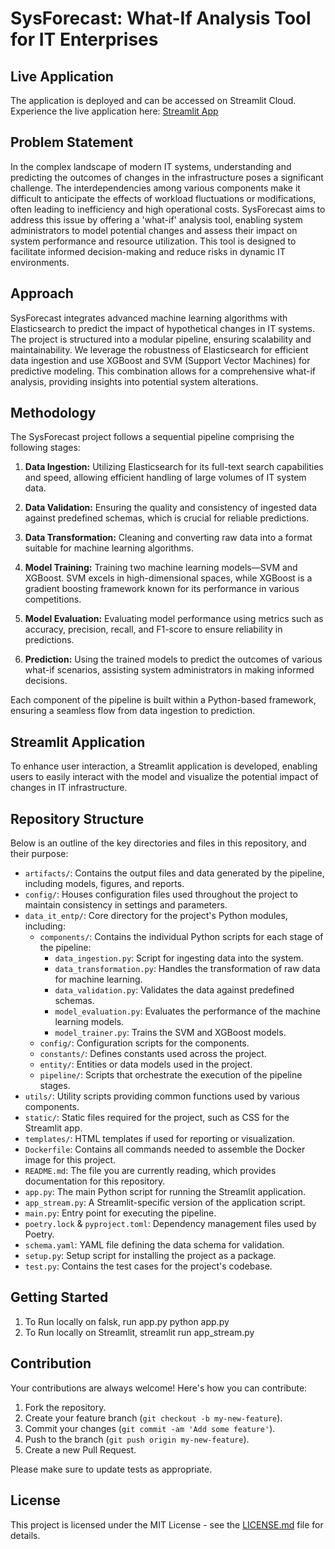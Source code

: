 # SysForecast: What-If Analysis Tool for IT Enterprises

## Live Application
The application is deployed and can be accessed on Streamlit Cloud. Experience the live application here:
[Streamlit App](https://dataitenterprises-whatif.streamlit.app/)

## Problem Statement
In the complex landscape of modern IT systems, understanding and predicting the outcomes of changes in the infrastructure poses a significant challenge. The interdependencies among various components make it difficult to anticipate the effects of workload fluctuations or modifications, often leading to inefficiency and high operational costs. SysForecast aims to address this issue by offering a 'what-if' analysis tool, enabling system administrators to model potential changes and assess their impact on system performance and resource utilization. This tool is designed to facilitate informed decision-making and reduce risks in dynamic IT environments.

## Approach
SysForecast integrates advanced machine learning algorithms with Elasticsearch to predict the impact of hypothetical changes in IT systems. The project is structured into a modular pipeline, ensuring scalability and maintainability. We leverage the robustness of Elasticsearch for efficient data ingestion and use XGBoost and SVM (Support Vector Machines) for predictive modeling. This combination allows for a comprehensive what-if analysis, providing insights into potential system alterations.

## Methodology
The SysForecast project follows a sequential pipeline comprising the following stages:

1. **Data Ingestion:** Utilizing Elasticsearch for its full-text search capabilities and speed, allowing efficient handling of large volumes of IT system data.

2. **Data Validation:** Ensuring the quality and consistency of ingested data against predefined schemas, which is crucial for reliable predictions.

3. **Data Transformation:** Cleaning and converting raw data into a format suitable for machine learning algorithms.

4. **Model Training:** Training two machine learning models—SVM and XGBoost. SVM excels in high-dimensional spaces, while XGBoost is a gradient boosting framework known for its performance in various competitions.

5. **Model Evaluation:** Evaluating model performance using metrics such as accuracy, precision, recall, and F1-score to ensure reliability in predictions.

6. **Prediction:** Using the trained models to predict the outcomes of various what-if scenarios, assisting system administrators in making informed decisions.

Each component of the pipeline is built within a Python-based framework, ensuring a seamless flow from data ingestion to prediction.

## Streamlit Application
To enhance user interaction, a Streamlit application is developed, enabling users to easily interact with the model and visualize the potential impact of changes in IT infrastructure.

## Repository Structure
Below is an outline of the key directories and files in this repository, and their purpose:

- `artifacts/`: Contains the output files and data generated by the pipeline, including models, figures, and reports.
- `config/`: Houses configuration files used throughout the project to maintain consistency in settings and parameters.
- `data_it_entp/`: Core directory for the project's Python modules, including:
  - `components/`: Contains the individual Python scripts for each stage of the pipeline:
    - `data_ingestion.py`: Script for ingesting data into the system.
    - `data_transformation.py`: Handles the transformation of raw data for machine learning.
    - `data_validation.py`: Validates the data against predefined schemas.
    - `model_evaluation.py`: Evaluates the performance of the machine learning models.
    - `model_trainer.py`: Trains the SVM and XGBoost models.
  - `config/`: Configuration scripts for the components.
  - `constants/`: Defines constants used across the project.
  - `entity/`: Entities or data models used in the project.
  - `pipeline/`: Scripts that orchestrate the execution of the pipeline stages.
- `utils/`: Utility scripts providing common functions used by various components.
- `static/`: Static files required for the project, such as CSS for the Streamlit app.
- `templates/`: HTML templates if used for reporting or visualization.
- `Dockerfile`: Contains all commands needed to assemble the Docker image for this project.
- `README.md`: The file you are currently reading, which provides documentation for this repository.
- `app.py`: The main Python script for running the Streamlit application.
- `app_stream.py`: A Streamlit-specific version of the application script.
- `main.py`: Entry point for executing the pipeline.
- `poetry.lock` & `pyproject.toml`: Dependency management files used by Poetry.
- `schema.yaml`: YAML file defining the data schema for validation.
- `setup.py`: Setup script for installing the project as a package.
- `test.py`: Contains the test cases for the project's codebase.

## Getting Started
1. To Run locally on falsk, run app.py 
    python app.py
2. To Run locally on Streamlit,
    streamlit run app_stream.py  

## Contribution
Your contributions are always welcome! Here's how you can contribute:

1. Fork the repository.
2. Create your feature branch (`git checkout -b my-new-feature`).
3. Commit your changes (`git commit -am 'Add some feature'`).
4. Push to the branch (`git push origin my-new-feature`).
5. Create a new Pull Request.

Please make sure to update tests as appropriate.

## License
This project is licensed under the MIT License - see the [LICENSE.md](LICENSE.md) file for details.